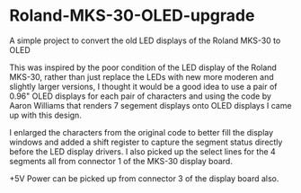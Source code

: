# Roland-MKS-30-OLED-upgrade
A simple project to convert the old LED displays of the Roland MKS-30 to OLED

This was inspired by the poor condition of the LED display of the Roland MKS-30, rather than just replace the LEDs with new more moderen and slightly larger versions, I thought it would be a good idea to use a pair of 0.96" OLED displays for each pair of characters and using the code by Aaron Williams that renders 7 segement displays onto OLED displays I came up with this design.

I enlarged the characters from the original code to better fill the display windows and added a shift register to capture the segment status directly before the LED display drivers. I also picked up the select lines for the 4 segments all from connector 1 of the MKS-30 display board. 

+5V Power can be picked up from connector 3 of the display board also.
